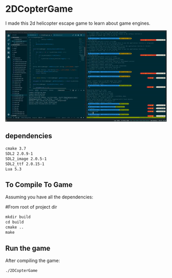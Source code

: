 # 2DCopterGame

I made this 2d helicopter escape game to learn about game engines.

![Alt text](/demo.gif?raw=true)

## dependencies
```
cmake 3.7
SDL2 2.0.9-1
SDL2_image 2.0.5-1
SDL2_ttf 2.0.15-1
Lua 5.3
```

## To Compile To Game

Assuming you have all the dependencies:

#From root of project dir
```
mkdir build
cd build
cmake ..
make
```

## Run the game
After compiling the game:
```
./2DCopterGame
```


